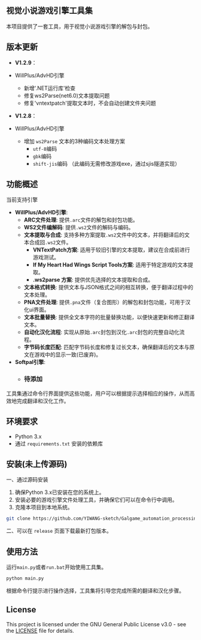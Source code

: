 ## 视觉小说游戏引擎工具集

本项目提供了一套工具，用于视觉小说游戏引擎的解包与封包。

## 版本更新
- **V1.2.9**：
- WillPlus/AdvHD引擎
  - 新增'.NET运行库'检查
  - 修复ws2Parse(net6.0)文本提取问题
  - 修复'vntextpatch'提取文本时，不会自动创建文件夹问题

- **V1.2.8**：
- WillPlus/AdvHD引擎
    - 增加 `ws2Parse` 文本的3种编码文本处理方案
      - `utf-8`编码
      - `gbk`编码
      - `shift-jis`编码 （此编码无需修改游戏exe，通过sjis隧道实现）

## 功能概述

当前支持引擎
- **WillPlus/AdvHD引擎**:
  - **ARC文件处理**: 提供`.arc`文件的解包和封包功能。
  - **WS2文件编解码**: 提供`.ws2`文件的解码与编码。
  - **文本提取与合成**: 支持多种方案提取`.ws2`文件中的文本，并将翻译后的文本合成回`.ws2`文件。
      - **VNTextPatch方案**: 适用于较旧引擎的文本提取，建议在合成前进行游戏测试。
      - **If My Heart Had Wings Script Tools方案**: 适用于特定游戏的文本提取。
      - **.ws2parse 方案**: 提供优先选择的文本提取和合成。
  - **文本格式转换**: 提供文本与JSON格式之间的相互转换，便于翻译过程中的文本处理。
  - **PNA文件处理**: 提供`.pna`文件（复合图形）的解包和封包功能，可用于汉化ui界面。
  - **文本批量替换**: 提供全文本字符的批量替换功能，以便快速更新和修正翻译文本。
  - **自动化汉化流程**: 实现从原始`.arc`封包到汉化`.arc`封包的完整自动化流程。
  - **字节码长度匹配**: 匹配字节码长度和修复过长文本，确保翻译后的文本与原文在游戏中的显示一致(已废弃)。
- **Softpal引擎**:
  - ### 待添加

工具集通过命令行界面提供这些功能，用户可以根据提示选择相应的操作，从而高效地完成翻译和汉化工作。

## 环境要求

- Python 3.x
- 通过 `requirements.txt` 安装的依赖库

## 安装(未上传源码)

一、通过源码安装
1. 确保Python 3.x已安装在您的系统上。
2. 安装必要的游戏引擎文件处理工具，并确保它们可以在命令行中调用。
3. 克隆本项目到本地系统。

```bash
git clone https://github.com/YIWANG-sketch/Galgame_automation_processing_tool.git
```
二、可以在 `release` 页面下载最新打包版本。

## 使用方法

运行`main.py`或者`run.bat`开始使用工具集。

```bash
python main.py
```

根据命令行提示进行操作选择，工具集将引导您完成所需的翻译和汉化步骤。

## License

This project is licensed under the GNU General Public License v3.0 - see the [LICENSE](LICENSE) file for details.
